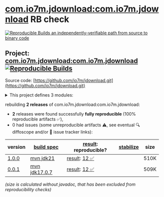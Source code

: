 [com.io7m.jdownload:com.io7m.jdownload](https://central.sonatype.com/artifact/com.io7m.jdownload/com.io7m.jdownload/versions) RB check
=======

[![Reproducible Builds](https://reproducible-builds.org/images/logos/rb.svg) an independently-verifiable path from source to binary code](https://reproducible-builds.org/)

## Project: [com.io7m.jdownload:com.io7m.jdownload](https://central.sonatype.com/artifact/com.io7m.jdownload/com.io7m.jdownload/versions) [![Reproducible Builds](https://img.shields.io/endpoint?url=https://raw.githubusercontent.com/jvm-repo-rebuild/reproducible-central/master/content/com/io7m/jdownload/badge.json)](https://github.com/jvm-repo-rebuild/reproducible-central/blob/master/content/com/io7m/jdownload/README.md)

Source code: [https://github.com/io7m/jdownload.git](https://github.com/io7m/jdownload.git)

<details><summary>This project defines 3 modules:</summary>

* [com.io7m.jdownload:com.io7m.jdownload](https://central.sonatype.com/artifact/com.io7m.jdownload/com.io7m.jdownload/overview)
* [com.io7m.jdownload:com.io7m.jdownload.core](https://central.sonatype.com/artifact/com.io7m.jdownload/com.io7m.jdownload.core/overview)
* [com.io7m.jdownload:com.io7m.jdownload.tests](https://central.sonatype.com/artifact/com.io7m.jdownload/com.io7m.jdownload.tests/overview)
</details>

rebuilding **2 releases** of com.io7m.jdownload:com.io7m.jdownload:
- **2** releases were found successfully **fully reproducible** (100% reproducible artifacts :white_check_mark:),
- 0 had issues (some unreproducible artifacts :warning:, see eventual :mag: diffoscope and/or :memo: issue tracker links):

| version | [build spec](/BUILDSPEC.md) | [result](https://reproducible-builds.org/docs/jvm/): reproducible? | [stabilize](https://github.com/google/oss-rebuild/blob/main/cmd/stabilize/README.md) | size |
| -- | --------- | ------ | ------ | -- |
| [1.0.0](https://central.sonatype.com/artifact/com.io7m.jdownload/com.io7m.jdownload/1.0.0/pom) | [mvn jdk21](com.io7m.jdownload-1.0.0.buildspec) | [result](com.io7m.jdownload-1.0.0.buildinfo): [12 :white_check_mark: ](com.io7m.jdownload-1.0.0.buildcompare) | | 510K |
| [0.0.1](https://central.sonatype.com/artifact/com.io7m.jdownload/com.io7m.jdownload/0.0.1/pom) | [mvn jdk17.0.7](com.io7m.jdownload-0.0.1.buildspec) | [result](com.io7m.jdownload-0.0.1.buildinfo): [12 :white_check_mark: ](com.io7m.jdownload-0.0.1.buildcompare) | | 509K |

<i>(size is calculated without javadoc, that has been excluded from reproducibility checks)</i>
